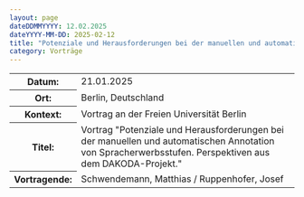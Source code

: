 ```yaml
---
layout: page
dateDDMMYYYY: 12.02.2025
dateYYYY-MM-DD: 2025-02-12
title: "Potenziale und Herausforderungen bei der manuellen und automatischen Annotation von Spracherwerbsstufen. Perspektiven aus dem DAKODA-Projekt."
category: Vorträge
---
```


<table>
    <tr>
      <th>Datum: </th>
      <td>21.01.2025</td>
    </tr>
    <tr>
      <th>Ort: </th>
      <td>Berlin, Deutschland</td>
    </tr>
    <tr>
      <th>Kontext: </th>
      <td>Vortrag an der Freien Universität Berlin</td>
    </tr>
    <tr>
      <th>Titel: </th>
      <td>Vortrag "Potenziale und Herausforderungen bei der manuellen und automatischen Annotation von Spracherwerbsstufen. Perspektiven aus dem DAKODA-Projekt."</td>
    </tr>
    <tr>
      <th>Vortragende: </th>
      <td>Schwendemann, Matthias / Ruppenhofer, Josef</td>
    </tr>
</table>
